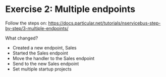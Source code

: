 # Exercise 2: Multiple endpoints

Follow the steps on: https://docs.particular.net/tutorials/nservicebus-step-by-step/3-multiple-endpoints/

What changed?

- Created a new endpoint, Sales
- Started the Sales endpoint
- Move the handler to the Sales endpoint
- Send to the new Sales endpoint
- Set multiple startup projects
